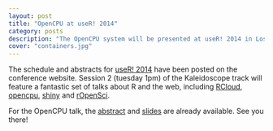 ```yaml
---
layout: post
title: "OpenCPU at useR! 2014"
category: posts
description: "The OpenCPU system will be presented at useR! 2014 in Los Angeles. The abstract and slides have been posted on the website."
cover: "containers.jpg"
---
```


The schedule and abstracts for [useR! 2014](http://user2014.stat.ucla.edu/) have been posted on the conference website. Session 2 (tuesday 1pm) of the Kaleidoscope track will feature a fantastic set of talks about R and the web, including [RCloud](https://github.com/att/rcloud), [opencpu](https://www.opencpu.org), [shiny](http://shiny.rstudio.com/) and [rOpenSci](http://ropensci.org/).

For the OpenCPU talk, the [abstract](http://user2014.stat.ucla.edu/abstracts/talks/209_Ooms.pdf) and [slides](http://jeroenooms.github.io/opencpu-slides/) are already available. See you there!
